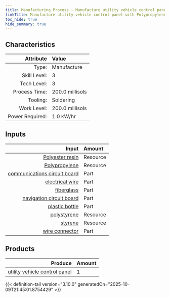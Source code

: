 ```yaml
---
title: Manufacturing Process - Manufacture utility vehicle control panel with Polypropylene
linkTitle: Manufacture utility vehicle control panel with Polypropylene
toc_hide: true
hide_summary: true
---
```

<!-- This is generated by the MarsSim HelpGenertor, do not edit. -->


## Characteristics

| Attribute      | Value |
|--------:|:------|
|Type:|Manufacture|
|Skill Level:|3|
|Tech Level:|3|
|Process Time:|200.0 millisols|
|Tooling:|Soldering|
|Work Level:|200.0 millisols|
|Power Required:|1.0 kW/hr|

## Inputs

| Input      | Amount |
|--------:|:------|
|[Polyester resin](/docs/definitions/resource/polyester-resin)|Resource|2.0 kg|
|[Polypropylene](/docs/definitions/resource/polypropylene)|Resource|0.5 kg|
|[communications circuit board](/docs/definitions/part/communications-circuit-board)|Part|1|
|[electrical wire](/docs/definitions/part/electrical-wire)|Part|2|
|[fiberglass](/docs/definitions/part/fiberglass)|Part|5|
|[navigation circuit board](/docs/definitions/part/navigation-circuit-board)|Part|1|
|[plastic bottle](/docs/definitions/part/plastic-bottle)|Part|1|
|[polystyrene](/docs/definitions/resource/polystyrene)|Resource|1.0 kg|
|[styrene](/docs/definitions/resource/styrene)|Resource|1.0 kg|
|[wire connector](/docs/definitions/part/wire-connector)|Part|5|

## Products


| Produce      | Amount |
|--------:|:------|
|[utility vehicle control panel](/docs/definitions/part/utility-vehicle-control-panel)|1|



{{< definition-tail version="3.10.0" generatedOn="2025-10-09T21:45:01.8754429" >}}



